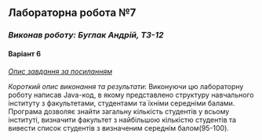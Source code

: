 ## Лабораторна робота №7
### *Виконав роботу: Буглак Андрій, ТЗ-12*
#### Варіант 6

*[Опис завдання за посиланням](https://classroom.google.com/u/2/c/NTQyOTQyOTEzMjA5/a/NjM2NTQ1ODAxNzUx/details)*

*Короткий опис виконання та результати*: Виконуючи цю лабораторну роботу написав Java-код, в якому представлено структуру навчального інституту з факультетами, студентами та їхніми середніми балами. Програма дозволяє знайти загальну кількість студентів у всьому інституті, визначити факультет з найбільшою кількістю студентів та вивести список студентів з визначеним середнім балом(95-100).